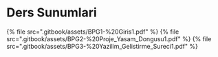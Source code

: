 # Ders Sunumlari

<!--Index-->

{% file src=".gitbook/assets/BPG1-%20Giris1.pdf" %}
{% file src=".gitbook/assets/BPG2-%20Proje_Yasam_Dongusu1.pdf" %}
{% file src=".gitbook/assets/BPG3-%20Yazilim_Gelistirme_Sureci1.pdf" %}

<!--Index-->
